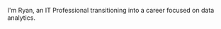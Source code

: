I'm Ryan, an IT Professional transitioning into a career focused on data analytics. 


<!---
rjeskuri/rjeskuri is a ✨ special ✨ repository because its `README.md` (this file) appears on your GitHub profile.
You can click the Preview link to take a look at your changes.
--->
